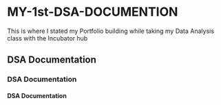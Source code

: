 # MY-1st-DSA-DOCUMENTION
This is where I stated my Portfolio building while taking my Data Analysis class with the Incubator hub
## DSA Documentation
### DSA Documentation
#### DSA Documentation
